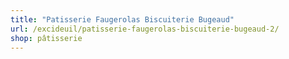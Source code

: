 ```yaml
---
title: "Patisserie Faugerolas Biscuiterie Bugeaud"
url: /excideuil/patisserie-faugerolas-biscuiterie-bugeaud-2/
shop: pâtisserie
---
```

